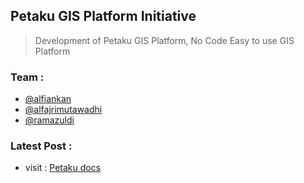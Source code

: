 ## Petaku GIS Platform Initiative

> Development of Petaku GIS Platform, No Code Easy to use GIS Platform

### Team :
- [@alfiankan](https://github.com/alfiankan)
- [@alfajrimutawadhi](https://github.com/alfajrimutawadhi)
- [@ramazuldi](https://github.com/ramazuldi)


### Latest Post :
- visit : [Petaku docs](https://github.com/alfiankan)
